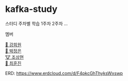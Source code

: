 # kafka-study


스터디 주차별 학습
1주차
2주차
...


멤버

[🦒 강희원](https://github.com/investing-life) <br>
[🐥 박정은](https://github.com/jungeunevepark) <br>
[🐮 조상현](https://github.com/Cho-SangHyun) <br>
[🐬 최훈진](https://github.com/hunjin-choi)

ERD: https://www.erdcloud.com/d/F4pkcGhThyksWxswp
